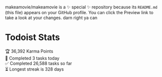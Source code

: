 makeamovie/makeamovie is a ✨ special ✨ repository because its `README.md` (this file) appears on your GitHub profile.
You can click the Preview link to take a look at your changes. darn right ya can

# Todoist Stats

<!-- TODO-IST:START -->
🏆  36,392 Karma Points           
🌸  Completed 3 tasks today           
✅  Completed 26,588 tasks so far           
⏳  Longest streak is 328 days
<!-- TODO-IST:END -->